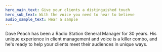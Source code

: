 ```yaml
---
hero_main_text: Give your clients a distinguished touch
hero_sub_text: With the voice you need to hear to believe
audio_sample_text: Hear a sample
---
```


Dave Peach has been a Radio Station General Manager for 30 years. His unique experience in client management and voice is a killer combo, and he's ready to help your clients meet their audiences in unique ways.
